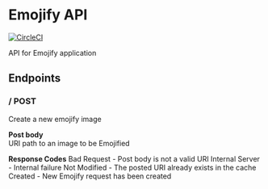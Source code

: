 # Emojify API
[![CircleCI](https://circleci.com/gh/emojify-app/api.svg?style=svg)](https://circleci.com/gh/emojify-app/api)

API for Emojify application

## Endpoints

### / POST
Create a new emojify image

**Post body**  
URI path to an image to be Emojified

**Response Codes**
Bad Request - Post body is not a valid URI
Internal Server - Internal failure
Not Modified - The posted URI already exists in the cache
Created - New Emojify request has been created
